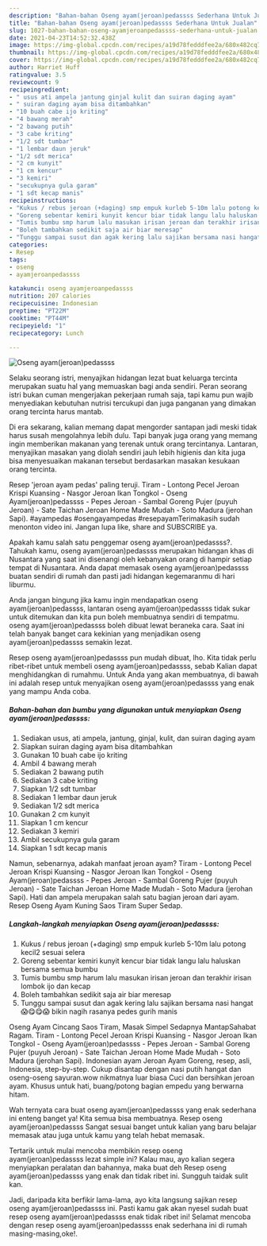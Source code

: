 ```yaml
---
description: "Bahan-bahan Oseng ayam(jeroan)pedassss Sederhana Untuk Jualan"
title: "Bahan-bahan Oseng ayam(jeroan)pedassss Sederhana Untuk Jualan"
slug: 1027-bahan-bahan-oseng-ayamjeroanpedassss-sederhana-untuk-jualan
date: 2021-04-23T14:52:32.438Z
image: https://img-global.cpcdn.com/recipes/a19d78fedddfee2a/680x482cq70/oseng-ayamjeroanpedassss-foto-resep-utama.jpg
thumbnail: https://img-global.cpcdn.com/recipes/a19d78fedddfee2a/680x482cq70/oseng-ayamjeroanpedassss-foto-resep-utama.jpg
cover: https://img-global.cpcdn.com/recipes/a19d78fedddfee2a/680x482cq70/oseng-ayamjeroanpedassss-foto-resep-utama.jpg
author: Harriet Huff
ratingvalue: 3.5
reviewcount: 9
recipeingredient:
- " usus ati ampela jantung ginjal kulit dan suiran daging ayam"
- " suiran daging ayam bisa ditambahkan"
- "10 buah cabe ijo kriting"
- "4 bawang merah"
- "2 bawang putih"
- "3 cabe kriting"
- "1/2 sdt tumbar"
- "1 lembar daun jeruk"
- "1/2 sdt merica"
- "2 cm kunyit"
- "1 cm kencur"
- "3 kemiri"
- "secukupnya gula garam"
- "1 sdt kecap manis"
recipeinstructions:
- "Kukus / rebus jeroan (+daging) smp empuk kurleb 5-10m lalu potong kecil2 sesuai selera"
- "Goreng sebentar kemiri kunyit kencur biar tidak langu lalu haluskan bersama semua bumbu"
- "Tumis bumbu smp harum lalu masukan irisan jeroan dan terakhir irisan lombok ijo dan kecap"
- "Boleh tambahkan sedikit saja air biar meresap"
- "Tunggu sampai susut dan agak kering lalu sajikan bersama nasi hangat 😱😋😋😱 bikin nagih rasanya pedes gurih manis"
categories:
- Resep
tags:
- oseng
- ayamjeroanpedassss

katakunci: oseng ayamjeroanpedassss 
nutrition: 207 calories
recipecuisine: Indonesian
preptime: "PT22M"
cooktime: "PT44M"
recipeyield: "1"
recipecategory: Lunch

---
```



![Oseng ayam(jeroan)pedassss](https://img-global.cpcdn.com/recipes/a19d78fedddfee2a/680x482cq70/oseng-ayamjeroanpedassss-foto-resep-utama.jpg)

Selaku seorang istri, menyajikan hidangan lezat buat keluarga tercinta merupakan suatu hal yang memuaskan bagi anda sendiri. Peran seorang istri bukan cuman mengerjakan pekerjaan rumah saja, tapi kamu pun wajib menyediakan kebutuhan nutrisi tercukupi dan juga panganan yang dimakan orang tercinta harus mantab.

Di era  sekarang, kalian memang dapat mengorder santapan jadi meski tidak harus susah mengolahnya lebih dulu. Tapi banyak juga orang yang memang ingin memberikan makanan yang terenak untuk orang tercintanya. Lantaran, menyajikan masakan yang diolah sendiri jauh lebih higienis dan kita juga bisa menyesuaikan makanan tersebut berdasarkan masakan kesukaan orang tercinta. 

Resep &#39;jeroan ayam pedas&#39; paling teruji. Tiram - Lontong Pecel Jeroan Krispi Kuansing - Nasgor Jeroan Ikan Tongkol - Oseng Ayam(jeroan)pedassss - Pepes Jeroan - Sambal Goreng Pujer (puyuh Jeroan) - Sate Taichan Jeroan Home Made Mudah - Soto Madura (jerohan Sapi). #ayampedas #osengayampedas #resepayamTerimakasih sudah menonton video ini. Jangan lupa like, share and SUBSCRIBE ya.

Apakah kamu salah satu penggemar oseng ayam(jeroan)pedassss?. Tahukah kamu, oseng ayam(jeroan)pedassss merupakan hidangan khas di Nusantara yang saat ini disenangi oleh kebanyakan orang di hampir setiap tempat di Nusantara. Anda dapat memasak oseng ayam(jeroan)pedassss buatan sendiri di rumah dan pasti jadi hidangan kegemaranmu di hari liburmu.

Anda jangan bingung jika kamu ingin mendapatkan oseng ayam(jeroan)pedassss, lantaran oseng ayam(jeroan)pedassss tidak sukar untuk ditemukan dan kita pun boleh membuatnya sendiri di tempatmu. oseng ayam(jeroan)pedassss boleh dibuat lewat beraneka cara. Saat ini telah banyak banget cara kekinian yang menjadikan oseng ayam(jeroan)pedassss semakin lezat.

Resep oseng ayam(jeroan)pedassss pun mudah dibuat, lho. Kita tidak perlu ribet-ribet untuk membeli oseng ayam(jeroan)pedassss, sebab Kalian dapat menghidangkan di rumahmu. Untuk Anda yang akan membuatnya, di bawah ini adalah resep untuk menyajikan oseng ayam(jeroan)pedassss yang enak yang mampu Anda coba.

<!--inarticleads1-->

##### Bahan-bahan dan bumbu yang digunakan untuk menyiapkan Oseng ayam(jeroan)pedassss:

1. Sediakan  usus, ati ampela, jantung, ginjal, kulit, dan suiran daging ayam
1. Siapkan  suiran daging ayam bisa ditambahkan
1. Gunakan 10 buah cabe ijo kriting
1. Ambil 4 bawang merah
1. Sediakan 2 bawang putih
1. Sediakan 3 cabe kriting
1. Siapkan 1/2 sdt tumbar
1. Sediakan 1 lembar daun jeruk
1. Sediakan 1/2 sdt merica
1. Gunakan 2 cm kunyit
1. Siapkan 1 cm kencur
1. Sediakan 3 kemiri
1. Ambil secukupnya gula garam
1. Siapkan 1 sdt kecap manis


Namun, sebenarnya, adakah manfaat jeroan ayam? Tiram - Lontong Pecel Jeroan Krispi Kuansing - Nasgor Jeroan Ikan Tongkol - Oseng Ayam(jeroan)pedassss - Pepes Jeroan - Sambal Goreng Pujer (puyuh Jeroan) - Sate Taichan Jeroan Home Made Mudah - Soto Madura (jerohan Sapi). Hati dan ampela merupakan salah satu bagian jeroan dari ayam. Resep Oseng Ayam Kuning Saos Tiram Super Sedap. 

<!--inarticleads2-->

##### Langkah-langkah menyiapkan Oseng ayam(jeroan)pedassss:

1. Kukus / rebus jeroan (+daging) smp empuk kurleb 5-10m lalu potong kecil2 sesuai selera
1. Goreng sebentar kemiri kunyit kencur biar tidak langu lalu haluskan bersama semua bumbu
1. Tumis bumbu smp harum lalu masukan irisan jeroan dan terakhir irisan lombok ijo dan kecap
1. Boleh tambahkan sedikit saja air biar meresap
1. Tunggu sampai susut dan agak kering lalu sajikan bersama nasi hangat 😱😋😋😱 bikin nagih rasanya pedes gurih manis


Oseng Ayam Cincang Saos Tiram, Masak Simpel Sedapnya MantapSahabat Ragam. Tiram - Lontong Pecel Jeroan Krispi Kuansing - Nasgor Jeroan Ikan Tongkol - Oseng Ayam(jeroan)pedassss - Pepes Jeroan - Sambal Goreng Pujer (puyuh Jeroan) - Sate Taichan Jeroan Home Made Mudah - Soto Madura (jerohan Sapi). Indonesian ayam Jeroan Ayam Goreng, resep, asli, Indonesia, step-by-step. Cukup disantap dengan nasi putih hangat dan oseng-oseng sayuran.wow nikmatnya luar biasa Cuci dan bersihkan jeroan ayam. Khusus untuk hati, buang/potong bagian empedu yang berwarna hitam. 

Wah ternyata cara buat oseng ayam(jeroan)pedassss yang enak sederhana ini enteng banget ya! Kita semua bisa membuatnya. Resep oseng ayam(jeroan)pedassss Sangat sesuai banget untuk kalian yang baru belajar memasak atau juga untuk kamu yang telah hebat memasak.

Tertarik untuk mulai mencoba membikin resep oseng ayam(jeroan)pedassss lezat simple ini? Kalau mau, ayo kalian segera menyiapkan peralatan dan bahannya, maka buat deh Resep oseng ayam(jeroan)pedassss yang enak dan tidak ribet ini. Sungguh taidak sulit kan. 

Jadi, daripada kita berfikir lama-lama, ayo kita langsung sajikan resep oseng ayam(jeroan)pedassss ini. Pasti kamu gak akan nyesel sudah buat resep oseng ayam(jeroan)pedassss enak tidak ribet ini! Selamat mencoba dengan resep oseng ayam(jeroan)pedassss enak sederhana ini di rumah masing-masing,oke!.

